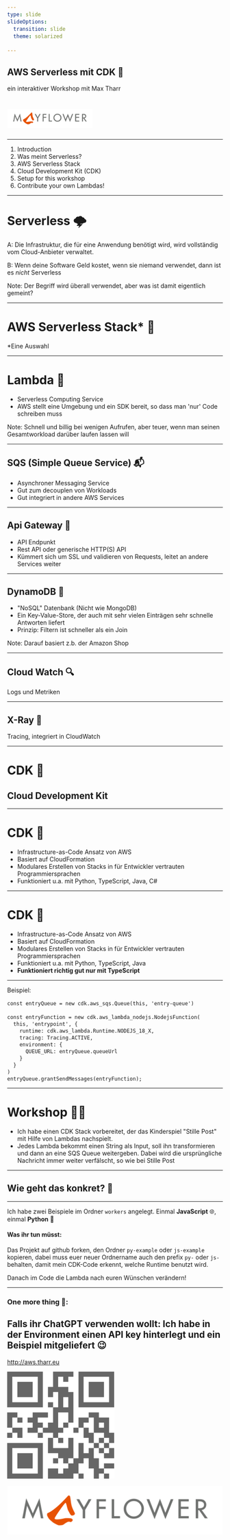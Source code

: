 ```yaml
---
type: slide
slideOptions:
  transition: slide
  theme: solarized
  
---
```


AWS Serverless mit CDK 🚀
--

ein interaktiver Workshop mit Max Tharr

# <img src='mayflower_logo_transparent.png' width=200/>

---

1. Introduction
2. Was meint Serverless?
3. AWS Serverless Stack 
4. Cloud Development Kit (CDK)
5. Setup for this workshop
6. Contribute your own Lambdas!

---

# Serverless 🌩️

A: Die Infrastruktur, die für eine Anwendung benötigt wird, wird vollständig vom Cloud-Anbieter verwaltet.

B: Wenn deine Software Geld kostet, wenn sie niemand verwendet, dann ist es *nicht* Serverless

Note:
Der Begriff wird überall verwendet, aber was ist damit eigentlich gemeint?


---

# AWS Serverless Stack* 🥞

 *Eine Auswahl

----

# Lambda 🐑

- Serverless Computing Service
- AWS stellt eine Umgebung und ein SDK bereit, so dass man 'nur' Code schreiben muss

Note:
Schnell und billig bei wenigen Aufrufen, aber teuer, wenn man seinen Gesamtworkload darüber laufen lassen will

----

## SQS (Simple Queue Service) 📬

- Asynchroner Messaging Service
- Gut zum decouplen von Workloads
- Gut integriert in andere AWS Services

----

## Api Gateway 🚪

- API Endpunkt
- Rest API oder generische HTTP(S) API
- Kümmert sich um SSL und validieren von Requests, leitet an andere Services weiter

----

## DynamoDB 💾

- "NoSQL" Datenbank (Nicht wie MongoDB)
- Ein Key-Value-Store, der auch mit sehr vielen Einträgen sehr schnelle Antworten liefert
- Prinzip: Filtern ist schneller als ein Join

Note:
Darauf basiert z.b. der Amazon Shop

----

## Cloud Watch 🔍

Logs und Metriken

----

## X-Ray 🩻

Tracing, integriert in CloudWatch

---

# CDK 🚀
## Cloud Development Kit

----

# CDK 🚀

- Infrastructure-as-Code Ansatz von AWS
- Basiert auf CloudFormation
- Modulares Erstellen von Stacks in für Entwickler vertrauten Programmiersprachen
- Funktioniert u.a. mit Python, TypeScript, Java, C#

----

# CDK 🚀

- Infrastructure-as-Code Ansatz von AWS
- Basiert auf CloudFormation
- Modulares Erstellen von Stacks in für Entwickler vertrauten Programmiersprachen
- Funktioniert u.a. mit Python, TypeScript, Java
- **Funktioniert richtig gut nur mit TypeScript**

----

Beispiel:
```
const entryQueue = new cdk.aws_sqs.Queue(this, 'entry-queue')

const entryFunction = new cdk.aws_lambda_nodejs.NodejsFunction(
  this, 'entrypoint', {
    runtime: cdk.aws_lambda.Runtime.NODEJS_18_X,
    tracing: Tracing.ACTIVE,
    environment: {
      QUEUE_URL: entryQueue.queueUrl
    }
  }
)
entryQueue.grantSendMessages(entryFunction);
```

---

# Workshop 🧑‍🔧

- Ich habe einen CDK Stack vorbereitet, der das Kinderspiel "Stille Post" mit Hilfe von Lambdas nachspielt.
- Jedes Lambda bekommt einen String als Input, soll ihn transformieren und dann an eine SQS Queue weitergeben. Dabei wird die ursprüngliche Nachricht immer weiter verfälscht, so wie bei Stille Post


----

## Wie geht das konkret? 🤔

----

Ich habe zwei Beispiele im Ordner `workers` angelegt. Einmal **JavaScript** 🌐, einmal **Python** 🐍
 

#### Was ihr tun müsst:
Das Projekt auf github forken, den Ordner `py-example` oder `js-example` kopieren, dabei muss euer neuer Ordnername auch den prefix `py-` oder `js-` behalten, damit mein CDK-Code erkennt, welche Runtime benutzt wird. 

Danach im Code die Lambda nach euren Wünschen verändern!

----

### One more thing :

Falls ihr ChatGPT verwenden wollt: Ich habe in der Environment einen API key hinterlegt und ein Beispiel mitgeliefert 😉
---

http://aws.tharr.eu

<img src='qrcode.png' width=250 />

![Logo](mayflower_logo_transparent.png)